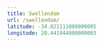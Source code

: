 ```yaml
---
title: Swellendam
url: /swellendam/
latitude: -34.021111000000005
longitude: 20.441944000000003
---
```

